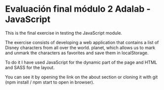 # Evaluación final módulo 2 Adalab - JavaScript

This is the final exercise in testing the JavaScript module.

The exercise consists of developing a web application that contains a list of Disney characters from all over the world.
planet, which allows us to mark and unmark the characters as favorites and save them in localStorage.

To do it I have used JavaScript for the dynamic part of the page and HTML and SASS for the layout.

You can see it by opening the link on the about section or cloning it with git (npm install / npm start to open in browser).
